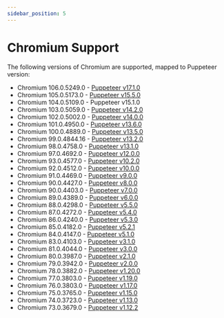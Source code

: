 ```yaml
---
sidebar_position: 5
---
```


# Chromium Support

The following versions of Chromium are supported, mapped to Puppeteer version:

<!-- version-start -->

- Chromium 106.0.5249.0 - [Puppeteer v17.1.0](https://pptr.dev/17.1.0)
- Chromium 105.0.5173.0 - [Puppeteer v15.5.0](https://github.com/puppeteer/puppeteer/blob/v15.5.0/docs/api/index.md)
- Chromium 104.0.5109.0 - Puppeteer v15.1.0
- Chromium 103.0.5059.0 - [Puppeteer v14.2.0](https://github.com/puppeteer/puppeteer/blob/v14.2.0/docs/api.md)
- Chromium 102.0.5002.0 - [Puppeteer v14.0.0](https://github.com/puppeteer/puppeteer/blob/v14.0.0/docs/api.md)
- Chromium 101.0.4950.0 - [Puppeteer v13.6.0](https://github.com/puppeteer/puppeteer/blob/v13.6.0/docs/api.md)
- Chromium 100.0.4889.0 - [Puppeteer v13.5.0](https://github.com/puppeteer/puppeteer/blob/v13.5.0/docs/api.md)
- Chromium 99.0.4844.16 - [Puppeteer v13.2.0](https://github.com/puppeteer/puppeteer/blob/v13.2.0/docs/api.md)
- Chromium 98.0.4758.0 - [Puppeteer v13.1.0](https://github.com/puppeteer/puppeteer/blob/v13.1.0/docs/api.md)
- Chromium 97.0.4692.0 - [Puppeteer v12.0.0](https://github.com/puppeteer/puppeteer/blob/v12.0.0/docs/api.md)
- Chromium 93.0.4577.0 - [Puppeteer v10.2.0](https://github.com/puppeteer/puppeteer/blob/v10.2.0/docs/api.md)
- Chromium 92.0.4512.0 - [Puppeteer v10.0.0](https://github.com/puppeteer/puppeteer/blob/v10.0.0/docs/api.md)
- Chromium 91.0.4469.0 - [Puppeteer v9.0.0](https://github.com/puppeteer/puppeteer/blob/v9.0.0/docs/api.md)
- Chromium 90.0.4427.0 - [Puppeteer v8.0.0](https://github.com/puppeteer/puppeteer/blob/v8.0.0/docs/api.md)
- Chromium 90.0.4403.0 - [Puppeteer v7.0.0](https://github.com/puppeteer/puppeteer/blob/v7.0.0/docs/api.md)
- Chromium 89.0.4389.0 - [Puppeteer v6.0.0](https://github.com/puppeteer/puppeteer/blob/v6.0.0/docs/api.md)
- Chromium 88.0.4298.0 - [Puppeteer v5.5.0](https://github.com/puppeteer/puppeteer/blob/v5.5.0/docs/api.md)
- Chromium 87.0.4272.0 - [Puppeteer v5.4.0](https://github.com/puppeteer/puppeteer/blob/v5.4.0/docs/api.md)
- Chromium 86.0.4240.0 - [Puppeteer v5.3.0](https://github.com/puppeteer/puppeteer/blob/v5.3.0/docs/api.md)
- Chromium 85.0.4182.0 - [Puppeteer v5.2.1](https://github.com/puppeteer/puppeteer/blob/v5.2.1/docs/api.md)
- Chromium 84.0.4147.0 - [Puppeteer v5.1.0](https://github.com/puppeteer/puppeteer/blob/v5.1.0/docs/api.md)
- Chromium 83.0.4103.0 - [Puppeteer v3.1.0](https://github.com/puppeteer/puppeteer/blob/v3.1.0/docs/api.md)
- Chromium 81.0.4044.0 - [Puppeteer v3.0.0](https://github.com/puppeteer/puppeteer/blob/v3.0.0/docs/api.md)
- Chromium 80.0.3987.0 - [Puppeteer v2.1.0](https://github.com/puppeteer/puppeteer/blob/v2.1.0/docs/api.md)
- Chromium 79.0.3942.0 - [Puppeteer v2.0.0](https://github.com/puppeteer/puppeteer/blob/v2.0.0/docs/api.md)
- Chromium 78.0.3882.0 - [Puppeteer v1.20.0](https://github.com/puppeteer/puppeteer/blob/v1.20.0/docs/api.md)
- Chromium 77.0.3803.0 - [Puppeteer v1.19.0](https://github.com/puppeteer/puppeteer/blob/v1.19.0/docs/api.md)
- Chromium 76.0.3803.0 - [Puppeteer v1.17.0](https://github.com/puppeteer/puppeteer/blob/v1.17.0/docs/api.md)
- Chromium 75.0.3765.0 - [Puppeteer v1.15.0](https://github.com/puppeteer/puppeteer/blob/v1.15.0/docs/api.md)
- Chromium 74.0.3723.0 - [Puppeteer v1.13.0](https://github.com/puppeteer/puppeteer/blob/v1.13.0/docs/api.md)
- Chromium 73.0.3679.0 - [Puppeteer v1.12.2](https://github.com/puppeteer/puppeteer/blob/v1.12.2/docs/api.md)
<!-- version-end -->
